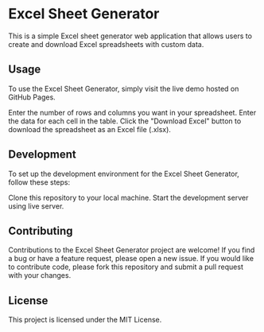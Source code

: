 # Excel Sheet Generator
This is a simple Excel sheet generator web application that allows users to create and download Excel spreadsheets with custom data.

## Usage
To use the Excel Sheet Generator, simply visit the live demo hosted on GitHub Pages.

Enter the number of rows and columns you want in your spreadsheet.
Enter the data for each cell in the table.
Click the "Download Excel" button to download the spreadsheet as an Excel file (.xlsx).
## Development
To set up the development environment for the Excel Sheet Generator, follow these steps:

Clone this repository to your local machine.
Start the development server using live server.

## Contributing
Contributions to the Excel Sheet Generator project are welcome! If you find a bug or have a feature request, please open a new issue. If you would like to contribute code, please fork this repository and submit a pull request with your changes.

## License
This project is licensed under the MIT License.
